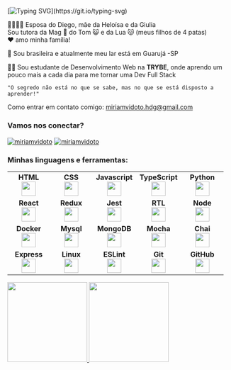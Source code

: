 [![Typing SVG](https://readme-typing-svg.herokuapp.com?color=%AD0DD9&width=450&lines=Olá,+tudo+Bem?;Meu+nome+é+Miriam!)](https://git.io/typing-svg)

👨‍👩‍👧‍👧 Esposa do Diego, mãe da Heloísa e da Giulia <br>
 Sou tutora da Mag 🐶 do Tom 😺 e da Lua 😽 (meus filhos de 4 patas) <br>
❤️ amo minha família! 

📍 Sou brasileira e atualmente meu lar está em Guarujá -SP

👩‍💻 Sou estudante de Desenvolvimento Web na **TRYBE**, onde aprendo um pouco mais a cada dia para me tornar uma Dev Full Stack

`"O segredo não está no que se sabe, mas no que se está disposto a aprender!"`


Como entrar em contato comigo: [miriamvidoto.hdg@gmail.com](mailto:miriamvidoto.hdg@gmail.com)

<h3 align="left">Vamos nos conectar?</h3>
<p align="left">
<a href="https://www.linkedin.com/in/miriam-vidoto/" target="blank"><img align="center" src="https://img.shields.io/badge/LinkedIn-0077B5?style=for-the-badge&logo=linkedin&logoColor=white" alt="miriamvidoto" /></a>
<a href="https://www.instagram.com/miriam_vidoto/" target="_blank"><img align="center" src="https://img.shields.io/badge/Instagram-E4405F?style=for-the-badge&logo=instagram&logoColor=white" alt="miriamvidoto"  /></a>
</p>  

<div>
<h3 align="left">Minhas linguagens e ferramentas:</h3>
<table width="320px">
    <tbody>
        <tr valign="top">
            <td width="80px" align="center">
                <span><strong>HTML</strong></span><br>
                <img height="32" src="https://cdn.jsdelivr.net/gh/devicons/devicon/icons/html5/html5-original.svg">
            </td>
            <td width="80px" align="center">
                <span><strong>CSS</strong></span><br>
                <img height="32px" src="https://cdn.jsdelivr.net/gh/devicons/devicon/icons/css3/css3-original.svg">
            </td>
            <td width="80px" align="center">
                <span><strong>Javascript</strong></span><br>
                <img height="32px" src="https://upload.vectorlogo.zone/logos/javascript/images/239ec8a4-163e-4792-83b6-3f6d96911757.svg">
            </td>
            <td width="80px" align="center">
                <span><strong>TypeScript</strong></span><br>
                <img height="32px" src="https://www.vectorlogo.zone/logos/typescriptlang/typescriptlang-icon.svg">
            </td>
            <td width="80px" align="center">
                <span><strong>Python</strong></span><br>
                <img height="32px" src="https://www.vectorlogo.zone/logos/python/python-icon.svg">
            </td>
        </tr>
        <tr valign="top">
            <td width="80px" align="center">
                <span><strong>React</strong></span><br>
                <img height="32px" src="https://cdn.jsdelivr.net/gh/devicons/devicon/icons/react/react-original.svg">
            </td>
            <td width="80px" align="center">
                <span><strong>Redux</strong></span><br>
                <img height="32" src="https://cdn.worldvectorlogo.com/logos/redux.svg">
            </td>
            <td width="80px" align="center">
                <span><strong>Jest</strong></span><br>
                <img height="32px" src="https://www.vectorlogo.zone/logos/jestjsio/jestjsio-icon.svg">
            </td>
            <td width="80px" align="center">
                <span><strong>RTL</strong></span><br>
                <img height="32" src="https://testing-library.com/img/octopus-128x128.png">
            </td>
            <td width="80px" align="center">
                <span><strong>Node</strong></span><br>
                <img height="32px" src="https://www.vectorlogo.zone/logos/nodejs/nodejs-icon.svg">
            </td>
        </tr>
        <tr valign="top">
            <td width="80px" align="center">
                <span><strong>Docker</strong></span><br>
                <img height="32" src="https://www.vectorlogo.zone/logos/docker/docker-icon.svg">
            </td>
            <td width="80px" align="center">
                <span><strong>Mysql</strong></span><br>
                <img height="32px" src="https://www.vectorlogo.zone/logos/mysql/mysql-icon.svg">
            </td>
            <td width="80px" align="center">
                <span><strong>MongoDB</strong></span><br>
                <img height="32px" src="https://www.vectorlogo.zone/logos/mongodb/mongodb-icon.svg">
            </td>
            <td width="80px" align="center">
                <span><strong>Mocha</strong></span><br>
                <img height="32px" src="https://www.vectorlogo.zone/logos/mochajs/mochajs-icon.svg">
            </td>
            <td width="80px" align="center">
                <span><strong>Chai</strong></span><br>
                <img height="32px" src="https://www.vectorlogo.zone/logos/chaijs/chaijs-icon.svg">
            </td>
        </tr>
        <tr valign="top">
            <td width="80px" align="center">
                <span><strong>Express</strong></span><br>
                <img height="32px" src="https://www.vectorlogo.zone/logos/expressjs/expressjs-icon.svg">
            </td>
            <td width="80px" align="center">
                <span><strong>Linux</strong></span><br>
                <img height="32px" src="https://www.vectorlogo.zone/logos/linux/linux-icon.svg">
            </td>
            <td width="80px" align="center">
                <span><strong>ESLint</strong></span><br>
                <img height="32px" src="https://www.vectorlogo.zone/logos/eslint/eslint-icon.svg">
            </td>
            <td width="80px" align="center">
                <span><strong>Git</strong></span><br>
                <img height="32px" src="https://cdn.jsdelivr.net/gh/devicons/devicon/icons/git/git-plain.svg">
              </td>
            <td width="80px" align="center">
                <span><strong>GitHub</strong></span><br>
                <img height="32px" src="https://www.vectorlogo.zone/logos/github/github-icon.svg">
            </td>
        </tr>
    </tbody>
</table>  
</div>

<div>
  <a href="https://github.com/MiriamVidoto">
  <img height="180em" src="https://github-readme-stats.vercel.app/api?username=MiriamVidoto&show_icons=true&theme=dracula&include_all_commits=true&count_private=true"/>
  <img height="180em" src="https://github-readme-stats.vercel.app/api/top-langs/?username=MiriamVidoto&layout=compact&langs_count=7&theme=dracula"/>
</div>
